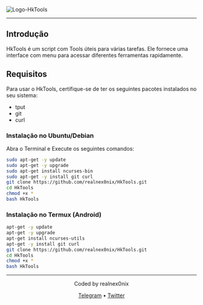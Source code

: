 <div aling="center">
    <img src="https://uploaddeimagens.com.br/images/004/561/144/original/1690319443500.png?1690736548" alt="Logo-HkTools">
</div>    

---

<h2>Introdução</h2>
<p>
    HkTools é um script com Tools úteis para várias tarefas. 
    Ele fornece uma interface com menu para acessar diferentes ferramentas rapidamente.
</p>

<h2>Requisitos</h2>

<p>
Para usar o HkTools, certifique-se de ter os seguintes pacotes instalados no seu sistema:
</p>

- tput
- git
- curl

<h3>Instalação no Ubuntu/Debian</h3>

Abra o Terminal e Execute os seguintes comandos:

```bash
sudo apt-get -y update
sudo apt-get -y upgrade
sudo apt-get install ncurses-bin
sudo apt-get -y install git curl
git clone https://github.com/realnex0nix/HkTools.git
cd HkTools
chmod +x *
bash HkTools
```

<h3>Instalação no Termux (Android)</h3>

```bash
apt-get -y update
apt-get -y upgrade
apt-get install ncurses-utils
apt-get -y install git curl
git clone https://github.com/realnex0nix/HkTools.git
cd HkTools
chmod +x *
bash HkTools
```

---

<div align="center"> 
   <p>Coded by realnex0nix</p> 
   <p> 
     <a href="https://t.me/realnex0nix">Telegram</a> •  
     <a href="https://twitter.com/realnex0nix">Twitter</a> 
   </p> 
</div>
